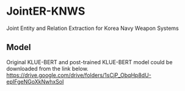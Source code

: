 # JointER-KNWS
Joint Entity and Relation Extraction for Korea Navy Weapon Systems

## Model
Original KLUE-BERT and post-trained KLUE-BERT model could be downloaded from the link below.
https://drive.google.com/drive/folders/1sCjP_ObqHp8dU-epIFgeNGoXkNwhxSoI
